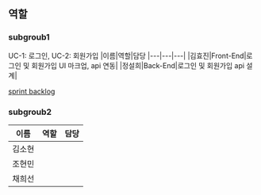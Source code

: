 ## 역할

### subgroub1

UC-1: 로그인, UC-2: 회원가입
|이름|역할|담당
|---|---|---|
|김효진|Front-End|로그인 및 회원가입 UI 마크업, api 연동|
|정설희|Back-End|로그인 및 회원가입 api 설계|

[sprint backlog](./spring_backlog.md)

### subgroub2

| 이름   | 역할 | 담당 |
| ------ | ---- | ---- |
| 김소현 |      |      |
| 조현민 |      |      |
| 채희선 |      |      |
